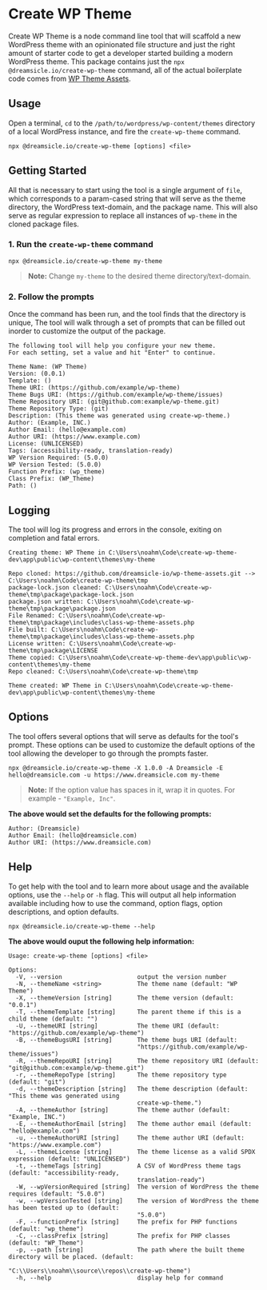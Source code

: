 # Create WP Theme

Create WP Theme is a node command line tool that will scaffold a new WordPress theme with an opinionated file structure and just the right amount of starter code to get a developer started building a modern WordPress theme. This package contains just the `npx @dreamsicle.io/create-wp-theme` command, all of the actual boilerplate code comes from [WP Theme Assets](https://github.com/dreamsicle-io/wp-theme-assets).

## Usage

Open a terminal, `cd` to the `/path/to/wordpress/wp-content/themes` directory of a local WordPress instance, and fire the `create-wp-theme` command.

```shell 
npx @dreamsicle.io/create-wp-theme [options] <file>
```

## Getting Started

All that is necessary to start using the tool is a single argument of `file`, which corresponds to a param-cased string that will serve as the theme directory, the WordPress text-domain, and the package name. This will also serve as regular expression to replace all instances of `wp-theme` in the cloned package files.

### 1. Run the `create-wp-theme` command

```shell
npx @dreamsicle.io/create-wp-theme my-theme
```

> **Note:** Change `my-theme` to the desired theme directory/text-domain.

### 2. Follow the prompts

Once the command has been run, and the tool finds that the directory is unique, The tool will walk through a set of prompts that can be filled out inorder to customize the output of the package. 

```shell
The following tool will help you configure your new theme.
For each setting, set a value and hit "Enter" to continue.

Theme Name: (WP Theme) 
Version: (0.0.1) 
Template: () 
Theme URI: (https://github.com/example/wp-theme) 
Theme Bugs URI: (https://github.com/example/wp-theme/issues) 
Theme Repository URI: (git@github.com:example/wp-theme.git) 
Theme Repository Type: (git) 
Description: (This theme was generated using create-wp-theme.) 
Author: (Example, INC.) 
Author Email: (hello@example.com) 
Author URI: (https://www.example.com) 
License: (UNLICENSED) 
Tags: (accessibility-ready, translation-ready) 
WP Version Required: (5.0.0) 
WP Version Tested: (5.0.0) 
Function Prefix: (wp_theme) 
Class Prefix: (WP_Theme) 
Path: () 
```

## Logging

The tool will log its progress and errors in the console, exiting on completion and fatal errors.

```shell
Creating theme: WP Theme in C:\Users\noahm\Code\create-wp-theme-dev\app\public\wp-content\themes\my-theme

Repo cloned: https://github.com/dreamsicle-io/wp-theme-assets.git --> C:\Users\noahm\Code\create-wp-theme\tmp
package-lock.json cleaned: C:\Users\noahm\Code\create-wp-theme\tmp\package\package-lock.json
package.json written: C:\Users\noahm\Code\create-wp-theme\tmp\package\package.json
File Renamed: C:\Users\noahm\Code\create-wp-theme\tmp\package\includes\class-wp-theme-assets.php
File built: C:\Users\noahm\Code\create-wp-theme\tmp\package\includes\class-wp-theme-assets.php
License written: C:\Users\noahm\Code\create-wp-theme\tmp\package\LICENSE
Theme copied: C:\Users\noahm\Code\create-wp-theme-dev\app\public\wp-content\themes\my-theme
Repo cleaned: C:\Users\noahm\Code\create-wp-theme\tmp

Theme created: WP Theme in C:\Users\noahm\Code\create-wp-theme-dev\app\public\wp-content\themes\my-theme
```

## Options

The tool offers several options that will serve as defaults for the tool's prompt. These options can be used to customize the default options of the tool allowing the developer to go through the prompts faster.

```shell 
npx @dreamsicle.io/create-wp-theme -X 1.0.0 -A Dreamsicle -E hello@dreamsicle.com -u https://www.dreamsicle.com my-theme
```

> **Note:** If the option value has spaces in it, wrap it in quotes. For example - `"Example, Inc"`.

**The above would set the defaults for the following prompts:**

```shell
Author: (Dreamsicle) 
Author Email: (hello@dreamsicle.com) 
Author URI: (https://www.dreamsicle.com)  
```

## Help 

To get help with the tool and to learn more about usage and the available options, use the `--help` or `-h` flag. This will output all help information available including how to use the command, option flags, option descriptions, and option defaults.

```shell
npx @dreamsicle.io/create-wp-theme --help
```

**The above would ouput the following help information:**

```shell
Usage: create-wp-theme [options] <file>

Options:
  -V, --version                     output the version number
  -N, --themeName <string>          The theme name (default: "WP Theme")
  -X, --themeVersion [string]       The theme version (default: "0.0.1")
  -T, --themeTemplate [string]      The parent theme if this is a child theme (default: "")
  -U, --themeURI [string]           The theme URI (default: "https://github.com/example/wp-theme")
  -B, --themeBugsURI [string]       The theme bugs URI (default:
                                    "https://github.com/example/wp-theme/issues")
  -R, --themeRepoURI [string]       The theme repository URI (default: "git@github.com:example/wp-theme.git") 
  -r, --themeRepoType [string]      The theme repository type (default: "git")
  -d, --themeDescription [string]   The theme description (default: "This theme was generated using
                                    create-wp-theme.")
  -A, --themeAuthor [string]        The theme author (default: "Example, INC.")
  -E, --themeAuthorEmail [string]   The theme author email (default: "hello@example.com")
  -u, --themeAuthorURI [string]     The theme author URI (default: "https://www.example.com")
  -L, --themeLicense [string]       The theme license as a valid SPDX expression (default: "UNLICENSED")      
  -t, --themeTags [string]          A CSV of WordPress theme tags (default: "accessibility-ready,
                                    translation-ready")
  -W, --wpVersionRequired [string]  The version of WordPress the theme requires (default: "5.0.0")
  -w, --wpVersionTested [string]    The version of WordPress the theme has been tested up to (default:        
                                    "5.0.0")
  -F, --functionPrefix [string]     The prefix for PHP functions (default: "wp_theme")
  -C, --classPrefix [string]        The prefix for PHP classes (default: "WP_Theme")
  -p, --path [string]               The path where the built theme directory will be placed. (default:        
                                    "C:\\Users\\noahm\\source\\repos\\create-wp-theme")
  -h, --help                        display help for command
```

